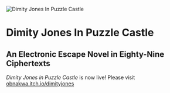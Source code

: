 ![Dimity Jones In Puzzle Castle](https://github.com/larryboyko/dimityjones/blob/main/puzzlecastleicon.jpeg?raw=true)
# Dimity Jones In Puzzle Castle
## An Electronic Escape Novel in Eighty-Nine Ciphertexts

<em>Dimity Jones in Puzzle Castle</em> is now live! Please visit [obnakwa.itch.io/dimityjones](https://obnakwa.itch.io/dimityjones)

